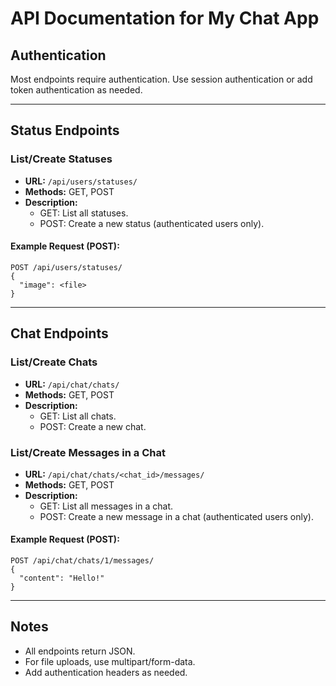 # API Documentation for My Chat App

## Authentication
Most endpoints require authentication. Use session authentication or add token authentication as needed.

---

## Status Endpoints

### List/Create Statuses
- **URL:** `/api/users/statuses/`
- **Methods:** GET, POST
- **Description:**
    - GET: List all statuses.
    - POST: Create a new status (authenticated users only).

#### Example Request (POST):
```
POST /api/users/statuses/
{
  "image": <file>
}
```

---

## Chat Endpoints

### List/Create Chats
- **URL:** `/api/chat/chats/`
- **Methods:** GET, POST
- **Description:**
    - GET: List all chats.
    - POST: Create a new chat.

### List/Create Messages in a Chat
- **URL:** `/api/chat/chats/<chat_id>/messages/`
- **Methods:** GET, POST
- **Description:**
    - GET: List all messages in a chat.
    - POST: Create a new message in a chat (authenticated users only).

#### Example Request (POST):
```
POST /api/chat/chats/1/messages/
{
  "content": "Hello!"
}
```

---

## Notes
- All endpoints return JSON.
- For file uploads, use multipart/form-data.
- Add authentication headers as needed.
